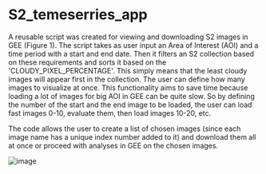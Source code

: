 # S2_temeserries_app


A reusable script was created for viewing and downloading S2 images in GEE (Figure 1). The script takes as user input an Area of Interest (AOI) and a time period with a start and end date. Then it filters an S2 collection based on these requirements and sorts it based on the 'CLOUDY_PIXEL_PERCENTAGE'. This simply means that the least cloudy images will appear first in the collection. The user can define how many images to visualize at once. This functionality aims to save time because loading a lot of images for big AOI in GEE can be quite slow. So by defining the number of the start and the end image to be loaded, the user can load fast images 0-10, evaluate them, then load images 10-20, etc.

The code allows the user to create a list of chosen images (since each image name has a unique index number added to it) and download them all at once or proceed with analyses in GEE on the chosen images.

![image](https://github.com/nikolovayana/S2_temeserries_app/assets/113608125/65d79f1a-5d89-4dbb-9c93-4ffd3b1d1afc)
